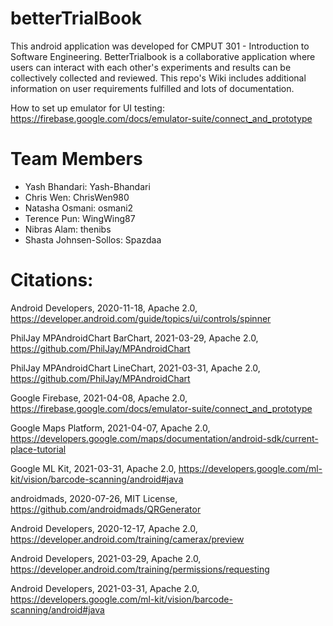 # betterTrialBook
This android application was developed for CMPUT 301 - Introduction to Software Engineering. BetterTrialbook is a collaborative application where users can interact with each other's experiments and results can be collectively collected and reviewed. This repo's Wiki includes additional information on user requirements fulfilled and lots of documentation.

How to set up emulator for UI testing: https://firebase.google.com/docs/emulator-suite/connect_and_prototype

# Team Members

- Yash Bhandari: Yash-Bhandari
- Chris Wen: ChrisWen980
- Natasha Osmani: osmani2
- Terence Pun: WingWing87
- Nibras Alam: thenibs
- Shasta Johnsen-Sollos: Spazdaa

# Citations:

Android Developers, 2020-11-18, Apache 2.0, https://developer.android.com/guide/topics/ui/controls/spinner

PhilJay MPAndroidChart BarChart, 2021-03-29, Apache 2.0, https://github.com/PhilJay/MPAndroidChart

PhilJay MPAndroidChart LineChart, 2021-03-31, Apache 2.0, https://github.com/PhilJay/MPAndroidChart

Google Firebase, 2021-04-08, Apache 2.0, https://firebase.google.com/docs/emulator-suite/connect_and_prototype

Google Maps Platform, 2021-04-07, Apache 2.0, https://developers.google.com/maps/documentation/android-sdk/current-place-tutorial

Google ML Kit, 2021-03-31, Apache 2.0, https://developers.google.com/ml-kit/vision/barcode-scanning/android#java

androidmads, 2020-07-26, MIT License, https://github.com/androidmads/QRGenerator

Android Developers, 2020-12-17, Apache 2.0, https://developer.android.com/training/camerax/preview

Android Developers, 2021-03-29, Apache 2.0, https://developer.android.com/training/permissions/requesting

Android Developers, 2021-03-31, Apache 2.0, https://developers.google.com/ml-kit/vision/barcode-scanning/android#java

